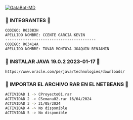 <a href="#"><img title="GataBot-MD" src="https://img.shields.io/badge/SI TE AGRADA EL REPOSITORIO APOYAME CON UNA 🌟 ¡GRACIAS! -red?colorA=%255ff0000&colorB=%23017e40&style=for-the-badge"></a> 
### 🌼 INTEGRANTES 🌼
```bash
CODIGO: R03383H
APELLIDO NOMBRE: CCENTE GARCIA KEVIN
-----------------------------------------
CODIGO: R03414A
APELLIDO NOMBRE: TOVAR MONTOYA JOAQUIN BENJAMIN 
```
### 🌼 INSTALAR JAVA 19.0.2 2023-01-17 🌼
```bash
https://www.oracle.com/pe/java/technologies/downloads/
```
### 🌼 IMPORTAR EL ARCHIVO RAR EN EL NETBEANS 🌼
```bash
ACTIVIDAD 1 -> CProyecto01.rar  
ACTIVIDAD 2 -> CSemana02.rar 16/04/2024
ACTIVIDAD 3 -> 21/05/2024
ACTIVIDAD 4 -> No disponible
ACTIVIDAD 5 -> No disponible
```

